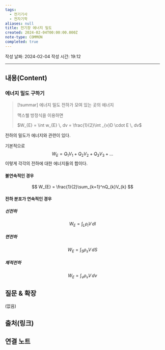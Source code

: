 ```yaml
---
tags:
  - 전기기사
  - 전자기학
aliases: null
title: 전기장 에너지 밀도
created: 2024-02-04T00:00:00.000Z
note-type: COMMON
completed: true
---
```

작성 날짜: 2024-02-04
작성 시간: 19:12


----
## 내용(Content)
### 에너지 밀도 구하기
>[!summar] 에너지 밀도
>전하가 모여 있는 곳의 에너지
>
>맥스웰 방정식을 이용하면
>
>$W_{E} = \int w_{E} \, dv = \frac{1}{2}\int _{v}D \cdot E \, dv$


전하의 밀도가 에너지와 관련이 있다. 

기본적으로 
$$
W_{E} = Q_{1}V_{1}+Q_{2}V_{2}+Q_{3}V_{3} + \dots
$$
이렇게 각각의 전하에 대한 에너지들의 합이다. 

#### 불연속적인 경우
$$
W_{E} = \frac{1}{2}\sum_{k=1}^nQ_{k}V_{k}
$$

#### 전하 분포가 연속적인 경우

##### 선전하
$$
W_{E} = \int _{L}\rho_{l}V \, dl 
$$
##### 면전하
$$
W_{E} = \int _{S} \rho_{s}V \, dS 
$$

##### 체적전하
$$
W_{E} = \int _{v}\rho _{v}V \, dv 
$$

## 질문 & 확장

(없음)

## 출처(링크)


## 연결 노트










